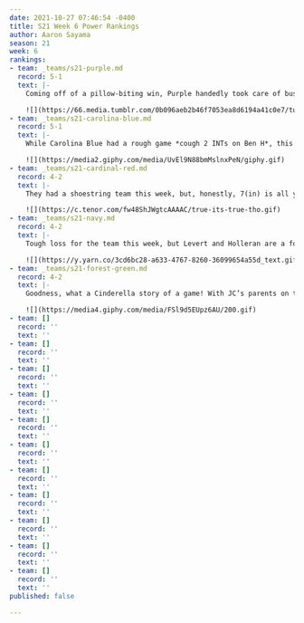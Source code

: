 ```yaml
---
date: 2021-10-27 07:46:54 -0400
title: S21 Week 6 Power Rankings
author: Aaron Sayama
season: 21
week: 6
rankings:
- team: _teams/s21-purple.md
  record: 5-1
  text: |-
    Coming off of a pillow-biting win, Purple handedly took care of business this week, moving them into this week’s #1 spot. Here’s the team’s response to congrats at Dirty Goose:

    ![](https://66.media.tumblr.com/0b096aeb2b46f7053ea8d6194a41c0e7/tumblr_o43lj1k1jZ1ql5yr7o1_500.gif)
- team: _teams/s21-carolina-blue.md
  record: 5-1
  text: |-
    While Carolina Blue had a rough game *cough 2 INTs on Ben H*, this team has consistently proven themselves. 5 Ws is still a tremendous record, but the cracks in the offense are wide open now. With Cammas not making it for playoffs, will this team be able to adjust?

    ![](https://media2.giphy.com/media/UvEl9N88bmMslnxPeN/giphy.gif)
- team: _teams/s21-cardinal-red.md
  record: 4-2
  text: |-
    They had a shoestring team this week, but, honestly, 7(in) is all you need.

    ![](https://c.tenor.com/fw48ShJWgtcAAAAC/true-its-true-tho.gif)
- team: _teams/s21-navy.md
  record: 4-2
  text: |-
    Tough loss for the team this week, but Levert and Holleran are a force on the field. As we round out the season, they are certainly a team to track through playoffs.

    ![](https://y.yarn.co/3cd6bc28-a633-4767-8260-36099654a55d_text.gif)
- team: _teams/s21-forest-green.md
  record: 4-2
  text: |-
    Goodness, what a Cinderella story of a game! With JC’s parents on the sidelines, the team rallied around and won by sheer positivity and heart. In a _Friday Night Lights_ moment, it all came down to 2 extra points with seconds left. Captain Austin P ran a crisp route with a perfect catch that sealed the deal for a W, leaving the sidelines stunned.

    ![](https://media4.giphy.com/media/FSl9d5EUpz6AU/200.gif)
- team: []
  record: ''
  text: ''
- team: []
  record: ''
  text: ''
- team: []
  record: ''
  text: ''
- team: []
  record: ''
  text: ''
- team: []
  record: ''
  text: ''
- team: []
  record: ''
  text: ''
- team: []
  record: ''
  text: ''
- team: []
  record: ''
  text: ''
- team: []
  record: ''
  text: ''
- team: []
  record: ''
  text: ''
- team: []
  record: ''
  text: ''
published: false

---
```

